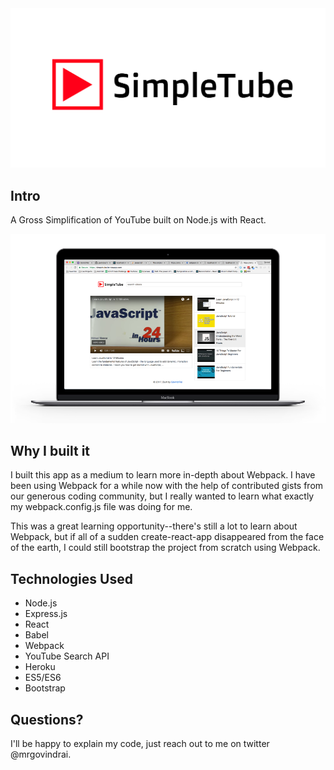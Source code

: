 <img src="https://github.com/govindrai/SimpleTube/blob/master/public/logo3.png" />

## Intro ##

A Gross Simplification of YouTube built on Node.js with React. 

<img src="https://github.com/govindrai/SimpleTube/blob/master/public/macbookpro.png" />


## Why I built it ##

I built this app as a medium to learn more in-depth about Webpack. I have been using Webpack for a while now with the help of contributed gists from our generous coding community, but I really wanted to learn what exactly my webpack.config.js file was doing for me. 

This was a great learning opportunity--there's still a lot to learn about Webpack, but if all of a sudden create-react-app disappeared from the face of the earth, I could still bootstrap the project from scratch using Webpack.  

## Technologies Used ##

- Node.js
- Express.js
- React
- Babel
- Webpack
- YouTube Search API
- Heroku
- ES5/ES6
- Bootstrap

## Questions? ##

I'll be happy to explain my code, just reach out to me on twitter @mrgovindrai.
